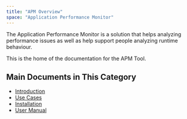 ```yaml
---
title: "APM Overview"
space: "Application Performance Monitor"
---
```

The Application Performance Monitor is a solution that helps analyzing performance issues as well as help support people analyzing runtime behaviour.

This is the home of the documentation for the APM Tool.

## Main Documents in This Category

* [Introduction](introduction)
* [Use Cases](use-cases)
* [Installation](installation)
* [User Manual](user-manual)

